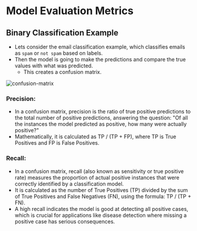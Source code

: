 # Model Evaluation Metrics

## Binary Classification Example
- Lets consider the email classification example, which classifies emails as `spam` or `not spam` based on labels.
- Then the model is going to make the predictions and compare the true values with what was predicted.
  - This creates a confusion matrix.

![confusion-matrix](https://cdn.prod.website-files.com/660ef16a9e0687d9cc27474a/662c42677529a0f4e97e4f9c_644aec2628bc14d83ca873a2_class_guide_cm10.png)

### Precision:

- In a confusion matrix, precision is the ratio of true positive predictions to the total number of positive predictions, 
answering the question: "Of all the instances the model predicted as positive, how many were actually positive?"
- Mathematically, it is calculated as TP / (TP + FP), where TP is True Positives and FP is False Positives.

### Recall:

- In a confusion matrix, recall (also known as sensitivity or true positive rate) measures the proportion of actual positive instances that were correctly identified by a classification model.
- It is calculated as the number of True Positives (TP) divided by the sum of True Positives and False Negatives (FN), using the formula: TP / (TP + FN). 
- A high recall indicates the model is good at detecting all positive cases, which is crucial for applications like disease detection where missing a positive case has serious consequences.